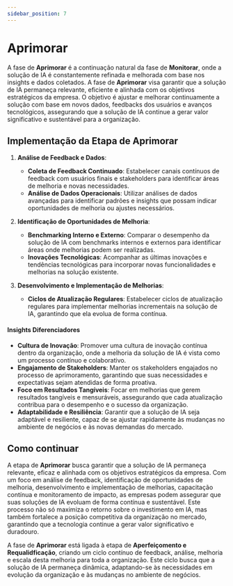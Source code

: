 ```yaml
---
sidebar_position: 7
---
```

# Aprimorar
A fase de **Aprimorar** é a continuação natural da fase de **Monitorar**, onde a solução de IA é constantemente refinada e melhorada com base nos insights e dados coletados. A fase de **Aprimorar** visa garantir que a solução de IA permaneça relevante, eficiente e alinhada com os objetivos estratégicos da empresa. O objetivo é ajustar e melhorar continuamente a solução com base em novos dados, feedbacks dos usuários e avanços tecnológicos, assegurando que a solução de IA continue a gerar valor significativo e sustentável para a organização.

## Implementação da Etapa de Aprimorar
1. **Análise de Feedback e Dados**:
   - **Coleta de Feedback Continuado**: Estabelecer canais contínuos de feedback com usuários finais e stakeholders para identificar áreas de melhoria e novas necessidades.
   - **Análise de Dados Operacionais**: Utilizar análises de dados avançadas para identificar padrões e insights que possam indicar oportunidades de melhoria ou ajustes necessários.

2. **Identificação de Oportunidades de Melhoria**:
   - **Benchmarking Interno e Externo**: Comparar o desempenho da solução de IA com benchmarks internos e externos para identificar áreas onde melhorias podem ser realizadas.
   - **Inovações Tecnológicas**: Acompanhar as últimas inovações e tendências tecnológicas para incorporar novas funcionalidades e melhorias na solução existente.

3. **Desenvolvimento e Implementação de Melhorias**:
   - **Ciclos de Atualização Regulares**: Estabelecer ciclos de atualização regulares para implementar melhorias incrementais na solução de IA, garantindo que ela evolua de forma contínua.

#### Insights Diferenciadores
- **Cultura de Inovação**: Promover uma cultura de inovação contínua dentro da organização, onde a melhoria da solução de IA é vista como um processo contínuo e colaborativo.
- **Engajamento de Stakeholders**: Manter os stakeholders engajados no processo de aprimoramento, garantindo que suas necessidades e expectativas sejam atendidas de forma proativa.
- **Foco em Resultados Tangíveis**: Focar em melhorias que gerem resultados tangíveis e mensuráveis, assegurando que cada atualização contribua para o desempenho e o sucesso da organização.
- **Adaptabilidade e Resiliência**: Garantir que a solução de IA seja adaptável e resiliente, capaz de se ajustar rapidamente às mudanças no ambiente de negócios e às novas demandas do mercado.

## Como continuar
A etapa de **Aprimorar** busca garantir que a solução de IA permaneça relevante, eficaz e alinhada com os objetivos estratégicos da empresa. Com um foco em análise de feedback, identificação de oportunidades de melhoria, desenvolvimento e implementação de melhorias, capacitação contínua e monitoramento de impacto, as empresas podem assegurar que suas soluções de IA evoluam de forma contínua e sustentável. Este processo não só maximiza o retorno sobre o investimento em IA, mas também fortalece a posição competitiva da organização no mercado, garantindo que a tecnologia continue a gerar valor significativo e duradouro.

A fase de **Aprimorar** está ligada à etapa de **Aperfeiçomento e Requalidficação**, criando um ciclo contínuo de feedback, análise, melhoria e escala desta melhoria para toda a organização. Este ciclo busca que a solução de IA permaneça dinâmica, adaptando-se às necessidades em evolução da organização e às mudanças no ambiente de negócios.